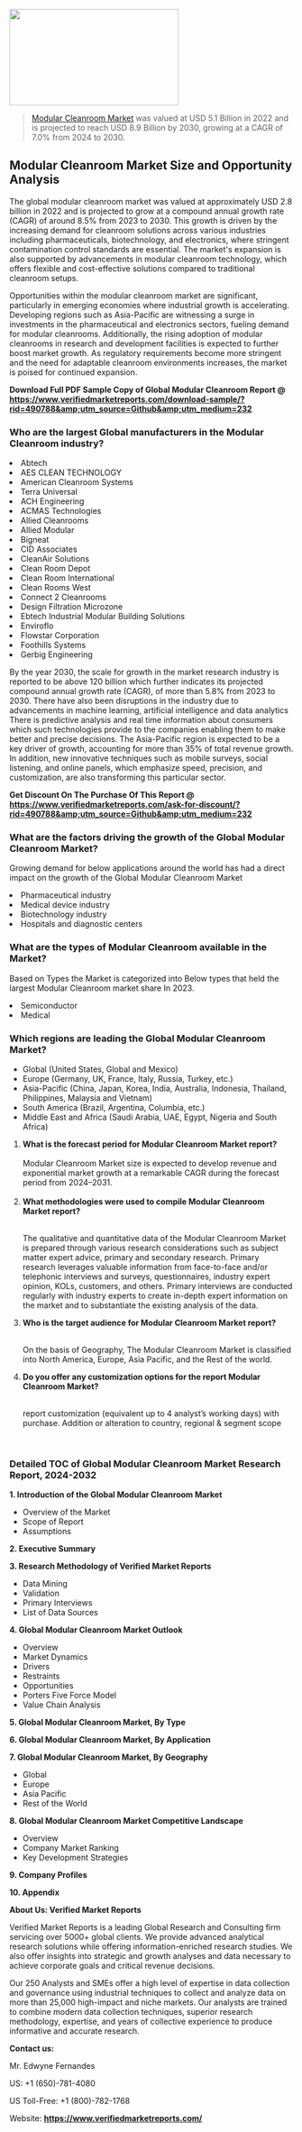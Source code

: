 
<img src="https://ffe5etoiles.com/wp-content/uploads/2024/12/MST1-300x171.png" alt="" width="300" height="171" class="alignnone size-medium wp-image-20088" /><blockquote><p><p><a href="https://www.verifiedmarketreports.com/download-sample/?rid=490788&utm_source=Github&utm_medium=232" target="_blank">Modular Cleanroom Market</a> was valued at USD 5.1 Billion in 2022 and is projected to reach USD 8.9 Billion by 2030, growing at a CAGR of 7.0% from 2024 to 2030.</p></blockquote><p><h2>Modular Cleanroom Market Size and Opportunity Analysis</h2><p>The global modular cleanroom market was valued at approximately USD 2.8 billion in 2022 and is projected to grow at a compound annual growth rate (CAGR) of around 8.5% from 2023 to 2030. This growth is driven by the increasing demand for cleanroom solutions across various industries including pharmaceuticals, biotechnology, and electronics, where stringent contamination control standards are essential. The market's expansion is also supported by advancements in modular cleanroom technology, which offers flexible and cost-effective solutions compared to traditional cleanroom setups.</p><p>Opportunities within the modular cleanroom market are significant, particularly in emerging economies where industrial growth is accelerating. Developing regions such as Asia-Pacific are witnessing a surge in investments in the pharmaceutical and electronics sectors, fueling demand for modular cleanrooms. Additionally, the rising adoption of modular cleanrooms in research and development facilities is expected to further boost market growth. As regulatory requirements become more stringent and the need for adaptable cleanroom environments increases, the market is poised for continued expansion.</p></p><p class=""><strong>Download Full PDF Sample Copy of Global Modular Cleanroom Report @ <a href="https://www.verifiedmarketreports.com/download-sample/?rid=490788&amp;utm_source=Github&amp;utm_medium=232" target="_blank">https://www.verifiedmarketreports.com/download-sample/?rid=490788&amp;utm_source=Github&amp;utm_medium=232</a></strong></p><h3 id="" class="">Who are the largest Global manufacturers in the Modular Cleanroom industry?</h3><p><li>Abtech</li><li> AES CLEAN TECHNOLOGY</li><li> American Cleanroom Systems</li><li> Terra Universal</li><li> ACH Engineering</li><li> ACMAS Technologies</li><li> Allied Cleanrooms</li><li> Allied Modular</li><li> Bigneat</li><li> CID Associates</li><li> CleanAir Solutions</li><li> Clean Room Depot</li><li> Clean Room International</li><li> Clean Rooms West</li><li> Connect 2 Cleanrooms</li><li> Design Filtration Microzone</li><li> Ebtech Industrial Modular Building Solutions</li><li> Enviroflo</li><li> Flowstar Corporation</li><li> Foothills Systems</li><li> Gerbig Engineering</li></p><div class=""><div class="" dir="" data-message-author-role="" data-message-id="" data-message-model-slug=""><div class=""><div class=""><div class=""><div class="" dir="" data-message-author-role="" data-message-id="" data-message-model-slug=""><div class=""><div class=""><p>By the year 2030, the scale for growth in the market research industry is reported to be above 120 billion which further indicates its projected compound annual growth rate (CAGR), of more than 5.8% from 2023 to 2030. There have also been disruptions in the industry due to advancements in machine learning, artificial intelligence and data analytics There is predictive analysis and real time information about consumers which such technologies provide to the companies enabling them to make better and precise decisions. The Asia-Pacific region is expected to be a key driver of growth, accounting for more than 35% of total revenue growth. In addition, new innovative techniques such as mobile surveys, social listening, and online panels, which emphasize speed, precision, and customization, are also transforming this particular sector.</p><p><strong>Get Discount On The Purchase Of This Report @&nbsp; <a href="https://www.verifiedmarketreports.com/ask-for-discount/?rid=490788&amp;utm_source=Github&amp;utm_medium=232" target="_blank">https://www.verifiedmarketreports.com/ask-for-discount/?rid=490788&amp;utm_source=Github&amp;utm_medium=232</a></strong></p></div></div></div></div></div></div></div></div><h3 id="" class="">What are the factors driving the growth of the Global Modular Cleanroom Market?</h3><p id="" class="">Growing demand for below applications around the world has had a direct impact on the growth of the Global Modular Cleanroom Market</p><p id="" class=""><li>Pharmaceutical industry</li><li> Medical device industry</li><li> Biotechnology industry</li><li> Hospitals and diagnostic centers</li></p><h3 id="" class="">What are the types of Modular Cleanroom available in the Market?</h3><p id="" class="">Based on Types the Market is categorized into Below types that held the largest Modular Cleanroom market share In 2023.</p><p id="" class=""><li>Semiconductor</li><li> Medical</li></p><h3 id="" class="">Which regions are leading the Global Modular Cleanroom Market?</h3><ul><li>Global (United States, Global and Mexico)</li><li>Europe (Germany, UK, France, Italy, Russia, Turkey, etc.)</li><li>Asia-Pacific (China, Japan, Korea, India, Australia, Indonesia, Thailand, Philippines, Malaysia and Vietnam)</li><li>South America (Brazil, Argentina, Columbia, etc.)</li><li>Middle East and Africa (Saudi Arabia, UAE, Egypt, Nigeria and South Africa)</li></ul><p><ol><li><strong>What is the forecast period for Modular Cleanroom Market report?<br /></strong><br /><span data-sheets-root="1" data-sheets-value="{&quot;1&quot;:2,&quot;2&quot;:&quot;XXXX size is expected to develop revenue and exponential market growth at a remarkable CAGR during the forecast period from 2024&ndash;2030.&quot;}" data-sheets-userformat="{&quot;2&quot;:12674,&quot;4&quot;:{&quot;1&quot;:2,&quot;2&quot;:16776960},&quot;10&quot;:2,&quot;11&quot;:0,&quot;15&quot;:&quot;Arial&quot;,&quot;16&quot;:12}">Modular Cleanroom Market size is expected to develop revenue and exponential market growth at a remarkable CAGR during the forecast period from 2024&ndash;2031.</span><br /><br /></li><li><strong>What methodologies were used to compile Modular Cleanroom Market report?<br /><br /></strong><p>The qualitative and quantitative data of the&nbsp;Modular Cleanroom Market is prepared through various research considerations such as subject matter expert advice, primary and secondary research. Primary research leverages valuable information from face-to-face and/or telephonic interviews and surveys, questionnaires, industry expert opinion, KOLs, customers, and others. Primary interviews are conducted regularly with industry experts to create in-depth expert information on the market and to substantiate the existing analysis of the data.&nbsp;</p></li><li><strong>Who is the target audience for Modular Cleanroom Market report?<br /><br /></strong><p>On the basis of Geography, The&nbsp;Modular Cleanroom Market is classified into North America, Europe, Asia Pacific, and the Rest of the world.</p></li><li><strong>Do you offer any customization options for the report Modular Cleanroom Market?<br /><br /></strong><p>report customization (equivalent up to 4 analyst&rsquo;s working days) with purchase. Addition or alteration to country, regional &amp; segment scope</p><p>&nbsp;</p></li></ol></p><h3 id="" class="">Detailed TOC of Global Modular Cleanroom Market Research Report, 2024-2032</h3><p id="" class=""><strong>1. Introduction of the Global Modular Cleanroom Market</strong></p><ul><li>Overview of the Market</li><li>Scope of Report</li><li>Assumptions</li></ul><p id="" class=""><strong>2. Executive Summary</strong></p><p id="" class=""><strong>3. Research Methodology of&nbsp;Verified Market Reports</strong></p><ul><li>Data Mining</li><li>Validation</li><li>Primary Interviews</li><li>List of Data Sources</li></ul><p id="" class=""><strong>4. Global Modular Cleanroom Market Outlook</strong></p><ul><li>Overview</li><li>Market Dynamics</li><li>Drivers</li><li>Restraints</li><li>Opportunities</li><li>Porters Five Force Model</li><li>Value Chain Analysis</li></ul><p id="" class=""><strong>5. Global Modular Cleanroom Market, By&nbsp;Type</strong></p><p id="" class=""><strong>6. Global Modular Cleanroom Market, By Application</strong></p><p id="" class=""><strong>7. Global Modular Cleanroom Market, By Geography</strong></p><ul><li>Global</li><li>Europe</li><li>Asia Pacific</li><li>Rest of the World</li></ul><p id="" class=""><strong>8. Global Modular Cleanroom Market Competitive Landscape</strong></p><ul><li>Overview</li><li>Company Market Ranking</li><li>Key Development Strategies</li></ul><p id="" class=""><strong>9. Company Profiles</strong></p><p id="" class=""><strong>10. Appendix</strong></p><p id="" class=""><strong>About Us: Verified Market Reports</strong></p><p id="" class="">Verified Market Reports is a leading Global Research and Consulting firm servicing over 5000+ global clients. We provide advanced analytical research solutions while offering information-enriched research studies. We also offer insights into strategic and growth analyses and data necessary to achieve corporate goals and critical revenue decisions.</p><p id="" class="">Our 250 Analysts and SMEs offer a high level of expertise in data collection and governance using industrial techniques to collect and analyze data on more than 25,000 high-impact and niche markets. Our analysts are trained to combine modern data collection techniques, superior research methodology, expertise, and years of collective experience to produce informative and accurate research.</p><p id="" class=""><strong>Contact us:</strong></p><p id="" class="">Mr. Edwyne Fernandes</p><p id="" class="">US: +1 (650)-781-4080</p><p id="" class="">US Toll-Free: +1 (800)-782-1768</p><p id="" class="">Website: <a target="" data-test-app-aware-link=""><strong>https://www.verifiedmarketreports.com/</strong></a></p>
